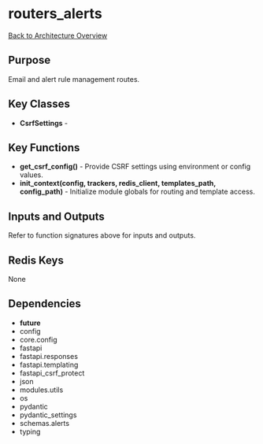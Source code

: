 # routers_alerts
[Back to Architecture Overview](../README.md)

## Purpose
Email and alert rule management routes.

## Key Classes
- **CsrfSettings** -

## Key Functions
- **get_csrf_config()** - Provide CSRF settings using environment or config values.
- **init_context(config, trackers, redis_client, templates_path, config_path)** - Initialize module globals for routing and template access.

## Inputs and Outputs
Refer to function signatures above for inputs and outputs.

## Redis Keys
None

## Dependencies
- __future__
- config
- core.config
- fastapi
- fastapi.responses
- fastapi.templating
- fastapi_csrf_protect
- json
- modules.utils
- os
- pydantic
- pydantic_settings
- schemas.alerts
- typing

